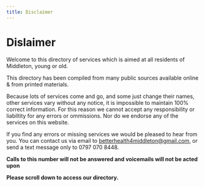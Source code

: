 ```yaml
---
title: Disclaimer
---
```


# Dislaimer

Welcome to this directory of services which is aimed at all
residents of Middleton, young or old.

This directory has been compiled from many 
public sources available online & from printed materials.

Because lots of services come and go, and some just change
their names, other services vary without any notice,
it is impossible to maintain 100% correct information.
For this reason we cannot accept any responsibility or 
liabiltity for any errors or ommissions. Nor do we endorse
any of the services on this website.

If you find any errors or missing services we would be pleased
to hear from you. You can contact us via email to
[betterhealth4middleton@gmail.com](mailto:betterhealth4middleton@gmail.com), or send a
text message only to 0797 070 8448.

**Calls to this number will not be answered and voicemails will
not be acted upon**

**Please scroll down to access our directory.**
